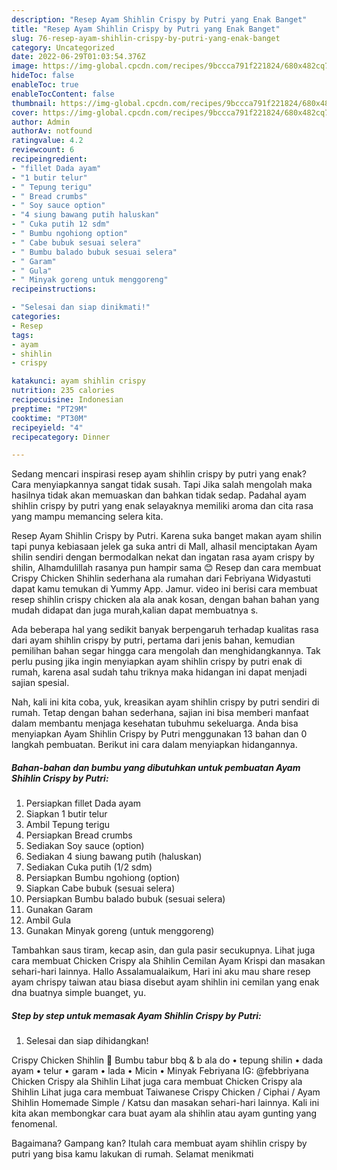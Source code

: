 ```yaml
---
description: "Resep Ayam Shihlin Crispy by Putri yang Enak Banget"
title: "Resep Ayam Shihlin Crispy by Putri yang Enak Banget"
slug: 76-resep-ayam-shihlin-crispy-by-putri-yang-enak-banget
category: Uncategorized
date: 2022-06-29T01:03:54.376Z
image: https://img-global.cpcdn.com/recipes/9bccca791f221824/680x482cq70/ayam-shihlin-crispy-by-putri-foto-resep-utama.jpg
hideToc: false
enableToc: true
enableTocContent: false
thumbnail: https://img-global.cpcdn.com/recipes/9bccca791f221824/680x482cq70/ayam-shihlin-crispy-by-putri-foto-resep-utama.jpg
cover: https://img-global.cpcdn.com/recipes/9bccca791f221824/680x482cq70/ayam-shihlin-crispy-by-putri-foto-resep-utama.jpg
author: Admin
authorAv: notfound
ratingvalue: 4.2
reviewcount: 6
recipeingredient:
- "fillet Dada ayam"
- "1 butir telur"
- " Tepung terigu"
- " Bread crumbs"
- " Soy sauce option"
- "4 siung bawang putih haluskan"
- " Cuka putih 12 sdm"
- " Bumbu ngohiong option"
- " Cabe bubuk sesuai selera"
- " Bumbu balado bubuk sesuai selera"
- " Garam"
- " Gula"
- " Minyak goreng untuk menggoreng"
recipeinstructions:

- "Selesai dan siap dinikmati!"
categories:
- Resep
tags:
- ayam
- shihlin
- crispy

katakunci: ayam shihlin crispy 
nutrition: 235 calories
recipecuisine: Indonesian
preptime: "PT29M"
cooktime: "PT30M"
recipeyield: "4"
recipecategory: Dinner

---
```



Sedang mencari inspirasi resep ayam shihlin crispy by putri yang enak? Cara menyiapkannya sangat tidak susah. Tapi Jika salah mengolah maka hasilnya tidak akan memuaskan dan bahkan tidak sedap. Padahal ayam shihlin crispy by putri yang enak selayaknya memiliki aroma dan cita rasa yang mampu memancing selera kita.


Resep Ayam Shihlin Crispy by Putri. Karena suka banget makan ayam shilin tapi punya kebiasaan jelek ga suka antri di Mall, alhasil menciptakan Ayam shilin sendiri dengan bermodalkan nekat dan ingatan rasa ayam crispy by shilin, Alhamdulillah rasanya pun hampir sama 😊 Resep dan cara membuat Crispy Chicken Shihlin sederhana ala rumahan dari Febriyana Widyastuti dapat kamu temukan di Yummy App. Jamur. video ini berisi cara membuat resep shihlin crispy chicken ala ala anak kosan, dengan bahan bahan yang mudah didapat dan juga murah,kalian dapat membuatnya s.

Ada beberapa hal yang sedikit banyak berpengaruh terhadap kualitas rasa dari ayam shihlin crispy by putri, pertama dari jenis bahan, kemudian pemilihan bahan segar hingga cara mengolah dan menghidangkannya. Tak perlu pusing jika ingin menyiapkan ayam shihlin crispy by putri enak di rumah, karena asal sudah tahu triknya maka hidangan ini dapat menjadi sajian spesial.


Nah, kali ini kita coba, yuk, kreasikan ayam shihlin crispy by putri sendiri di rumah. Tetap dengan bahan sederhana, sajian ini bisa memberi manfaat dalam membantu menjaga kesehatan tubuhmu sekeluarga. Anda bisa menyiapkan Ayam Shihlin Crispy by Putri menggunakan 13 bahan dan 0 langkah pembuatan. Berikut ini cara dalam menyiapkan hidangannya.

<!--inarticleads1-->

##### Bahan-bahan dan bumbu yang dibutuhkan untuk pembuatan Ayam Shihlin Crispy by Putri:

1. Persiapkan fillet Dada ayam
1. Siapkan 1 butir telur
1. Ambil  Tepung terigu
1. Persiapkan  Bread crumbs
1. Sediakan  Soy sauce (option)
1. Sediakan 4 siung bawang putih (haluskan)
1. Sediakan  Cuka putih (1/2 sdm)
1. Persiapkan  Bumbu ngohiong (option)
1. Siapkan  Cabe bubuk (sesuai selera)
1. Persiapkan  Bumbu balado bubuk (sesuai selera)
1. Gunakan  Garam
1. Ambil  Gula
1. Gunakan  Minyak goreng (untuk menggoreng)


Tambahkan saus tiram, kecap asin, dan gula pasir secukupnya. Lihat juga cara membuat Chicken Crispy ala Shihlin Cemilan Ayam Krispi dan masakan sehari-hari lainnya. Hallo Assalamualaikum, Hari ini aku mau share resep ayam chrispy taiwan atau biasa disebut ayam shihlin ini cemilan yang enak dna buatnya simple buanget, yu. 

<!--inarticleads2-->

##### Step by step untuk memasak Ayam Shihlin Crispy by Putri:


1. Selesai dan siap dihidangkan!

Crispy Chicken Shihlin 🍗 Bumbu tabur bbq &amp; b ala do • tepung shilin • dada ayam • telur • garam • lada • Micin • Minyak Febriyana IG: @febbriyana Chicken Crispy ala Shihlin Lihat juga cara membuat Chicken Crispy ala Shihlin Lihat juga cara membuat Taiwanese Crispy Chicken / Ciphai / Ayam Shihlin Homemade Simple / Katsu dan masakan sehari-hari lainnya. Kali ini kita akan membongkar cara buat ayam ala shihlin atau ayam gunting yang fenomenal. 

Bagaimana? Gampang kan? Itulah cara membuat ayam shihlin crispy by putri yang bisa kamu lakukan di rumah. Selamat menikmati
